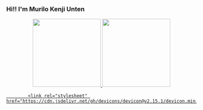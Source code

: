 ### Hi!! I'm Murilo Kenji Unten

<div align="center">
  <a href="https://github.com/MuriloUnten">
  <img height="180em" src="https://github-readme-stats.vercel.app/api?username=MuriloUnten&show_icons=true&theme=dark&include_all_commits=true&count_private=true"/>
  <img height="180em" src="https://github-readme-stats.vercel.app/api/top-langs/?username=MuriloUnten&layout=compact&langs_count=7&theme=dark"/>
</div>


            <link rel="stylesheet" href="https://cdn.jsdelivr.net/gh/devicons/devicon@v2.15.1/devicon.min.css">
          
<!--
**MuriloUnten/MuriloUnten** is a ✨ _special_ ✨ repository because its `README.md` (this file) appears on your GitHub profile.

Here are some ideas to get you started:

- 🔭 I’m currently working on ...
- 🌱 I’m currently learning ...
- 👯 I’m looking to collaborate on ...
- 🤔 I’m looking for help with ...
- 💬 Ask me about ...
- 📫 How to reach me: ...
- 😄 Pronouns: ...
- ⚡ Fun fact: ...
-->
